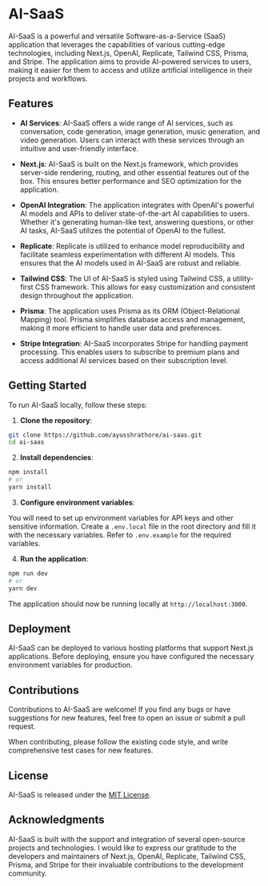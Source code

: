 # AI-SaaS

AI-SaaS is a powerful and versatile Software-as-a-Service (SaaS) application that leverages the capabilities of various cutting-edge technologies, including Next.js, OpenAI, Replicate, Tailwind CSS, Prisma, and Stripe. The application aims to provide AI-powered services to users, making it easier for them to access and utilize artificial intelligence in their projects and workflows.

## Features

- **AI Services**: AI-SaaS offers a wide range of AI services, such as conversation, code generation, image generation, music generation, and video generation. Users can interact with these services through an intuitive and user-friendly interface.

- **Next.js**: AI-SaaS is built on the Next.js framework, which provides server-side rendering, routing, and other essential features out of the box. This ensures better performance and SEO optimization for the application.

- **OpenAI Integration**: The application integrates with OpenAI's powerful AI models and APIs to deliver state-of-the-art AI capabilities to users. Whether it's generating human-like text, answering questions, or other AI tasks, AI-SaaS utilizes the potential of OpenAI to the fullest.

- **Replicate**: Replicate is utilized to enhance model reproducibility and facilitate seamless experimentation with different AI models. This ensures that the AI models used in AI-SaaS are robust and reliable.

- **Tailwind CSS**: The UI of AI-SaaS is styled using Tailwind CSS, a utility-first CSS framework. This allows for easy customization and consistent design throughout the application.

- **Prisma**: The application uses Prisma as its ORM (Object-Relational Mapping) tool. Prisma simplifies database access and management, making it more efficient to handle user data and preferences.

- **Stripe Integration**: AI-SaaS incorporates Stripe for handling payment processing. This enables users to subscribe to premium plans and access additional AI services based on their subscription level.

## Getting Started

To run AI-SaaS locally, follow these steps:

1. **Clone the repository**:

```bash
git clone https://github.com/ayusshrathore/ai-saas.git
cd ai-saas
```

2. **Install dependencies**:

```bash
npm install
# or
yarn install
```

3. **Configure environment variables**:

You will need to set up environment variables for API keys and other sensitive information. Create a `.env.local` file in the root directory and fill it with the necessary variables. Refer to `.env.example` for the required variables.

4. **Run the application**:

```bash
npm run dev
# or
yarn dev
```

The application should now be running locally at `http://localhost:3000`.

## Deployment

AI-SaaS can be deployed to various hosting platforms that support Next.js applications. Before deploying, ensure you have configured the necessary environment variables for production.

## Contributions

Contributions to AI-SaaS are welcome! If you find any bugs or have suggestions for new features, feel free to open an issue or submit a pull request.

When contributing, please follow the existing code style, and write comprehensive test cases for new features.

## License

AI-SaaS is released under the [MIT License](https://opensource.org/licenses/MIT).

## Acknowledgments

AI-SaaS is built with the support and integration of several open-source projects and technologies. I would like to express our gratitude to the developers and maintainers of Next.js, OpenAI, Replicate, Tailwind CSS, Prisma, and Stripe for their invaluable contributions to the development community.
